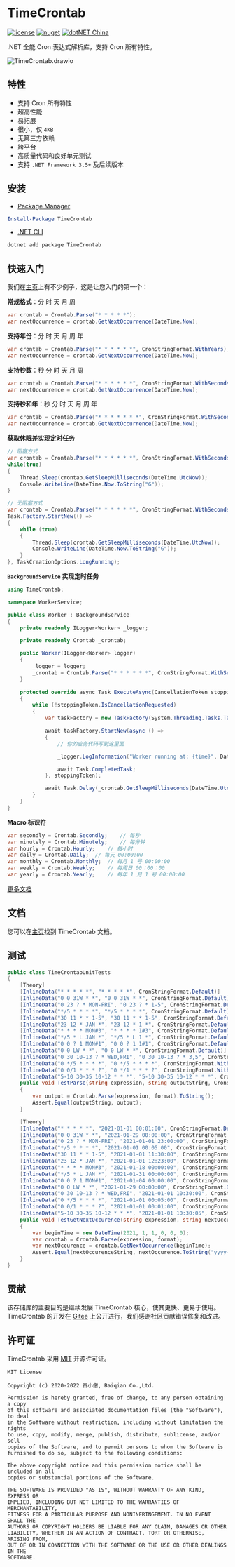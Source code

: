 # TimeCrontab

[![license](https://img.shields.io/badge/license-MIT-orange?cacheSeconds=10800)](https://gitee.com/dotnetchina/TimeCrontab/blob/master/LICENSE) [![nuget](https://img.shields.io/nuget/v/TimeCrontab.svg?cacheSeconds=10800)](https://www.nuget.org/packages/TimeCrontab) [![dotNET China](https://img.shields.io/badge/organization-dotNET%20China-yellow?cacheSeconds=10800)](https://gitee.com/dotnetchina)

.NET 全能 Cron 表达式解析库，支持 Cron 所有特性。

![TimeCrontab.drawio](https://gitee.com/dotnetchina/TimeCrontab/raw/master/drawio/TimeCrontab.drawio.png "TimeCrontab.drawio.png")

## 特性

- 支持 Cron 所有特性
- 超高性能
- 易拓展
- 很小，仅 `4KB`
- 无第三方依赖
- 跨平台
- 高质量代码和良好单元测试
- 支持 `.NET Framework 3.5+` 及后续版本

## 安装

- [Package Manager](https://www.nuget.org/packages/TimeCrontab)

```powershell
Install-Package TimeCrontab
```

- [.NET CLI](https://www.nuget.org/packages/TimeCrontab)

```powershell
dotnet add package TimeCrontab
```

## 快速入门

我们在[主页](./samples)上有不少例子，这是让您入门的第一个：

**常规格式**：分 时 天 月 周

```cs
var crontab = Crontab.Parse("* * * * *");
var nextOccurrence = crontab.GetNextOccurrence(DateTime.Now);
```

**支持年份**：分 时 天 月 周 年

```cs
var crontab = Crontab.Parse("* * * * * *", CronStringFormat.WithYears);
var nextOccurrence = crontab.GetNextOccurrence(DateTime.Now);
```

**支持秒数**：秒 分 时 天 月 周

```cs
var crontab = Crontab.Parse("* * * * * *", CronStringFormat.WithSeconds);
var nextOccurrence = crontab.GetNextOccurrence(DateTime.Now);
```

**支持秒和年**：秒 分 时 天 月 周 年

```cs
var crontab = Crontab.Parse("* * * * * * *", CronStringFormat.WithSecondsAndYears);
var nextOccurrence = crontab.GetNextOccurrence(DateTime.Now);
```

**获取休眠差实现定时任务**

```cs
// 阻塞方式
var crontab = Crontab.Parse("* * * * * *", CronStringFormat.WithSeconds);
while(true)
{
    Thread.Sleep(crontab.GetSleepMilliseconds(DateTime.UtcNow));
    Console.WriteLine(DateTime.Now.ToString("G"));
}

// 无阻塞方式
var crontab = Crontab.Parse("* * * * * *", CronStringFormat.WithSeconds);
Task.Factory.StartNew(() =>
{
    while (true)
    {
        Thread.Sleep(crontab.GetSleepMilliseconds(DateTime.UtcNow));
        Console.WriteLine(DateTime.Now.ToString("G"));
    }
}, TaskCreationOptions.LongRunning);
```

**`BackgroundService` 实现定时任务**

```cs
using TimeCrontab;

namespace WorkerService;

public class Worker : BackgroundService
{
    private readonly ILogger<Worker> _logger;

    private readonly Crontab _crontab;

    public Worker(ILogger<Worker> logger)
    {
        _logger = logger;
        _crontab = Crontab.Parse("* * * * * *", CronStringFormat.WithSeconds);
    }

    protected override async Task ExecuteAsync(CancellationToken stoppingToken)
    {
        while (!stoppingToken.IsCancellationRequested)
        {
            var taskFactory = new TaskFactory(System.Threading.Tasks.TaskScheduler.Current);

            await taskFactory.StartNew(async () =>
            {
                // 你的业务代码写到这里面

                _logger.LogInformation("Worker running at: {time}", DateTimeOffset.Now);

                await Task.CompletedTask;
            }, stoppingToken);

            await Task.Delay(_crontab.GetSleepMilliseconds(DateTime.UtcNow), stoppingToken);
        }
    }
}
```

**Macro 标识符**

```cs
var secondly = Crontab.Secondly;    // 每秒
var minutely = Crontab.Minutely;    // 每分钟
var hourly = Crontab.Hourly;    // 每小时
var daily = Crontab.Daily;  // 每天 00:00:00
var monthly = Crontab.Monthly;  // 每月 1 号 00:00:00
var weekly = Crontab.Weekly;    // 每周日 00：00：00
var yearly = Crontab.Yearly;    // 每年 1 月 1 号 00:00:00
```

[更多文档](./docs)

## 文档

您可以在[主页](./docs)找到 TimeCrontab 文档。

## 测试

```cs
public class TimeCrontabUnitTests
{
    [Theory]
    [InlineData("* * * * *", "* * * * *", CronStringFormat.Default)]
    [InlineData("0 0 31W * *", "0 0 31W * *", CronStringFormat.Default)]
    [InlineData("0 23 ? * MON-FRI", "0 23 ? * 1-5", CronStringFormat.Default)]
    [InlineData("*/5 * * * *", "*/5 * * * *", CronStringFormat.Default)]
    [InlineData("30 11 * * 1-5", "30 11 * * 1-5", CronStringFormat.Default)]
    [InlineData("23 12 * JAN *", "23 12 * 1 *", CronStringFormat.Default)]
    [InlineData("* * * * MON#3", "* * * * 1#3", CronStringFormat.Default)]
    [InlineData("*/5 * L JAN *", "*/5 * L 1 *", CronStringFormat.Default)]
    [InlineData("0 0 ? 1 MON#1", "0 0 ? 1 1#1", CronStringFormat.Default)]
    [InlineData("0 0 LW * *", "0 0 LW * *", CronStringFormat.Default)]
    [InlineData("0 30 10-13 ? * WED,FRI", "0 30 10-13 ? * 3,5", CronStringFormat.WithSeconds)]
    [InlineData("0 */5 * * * *", "0 */5 * * * *", CronStringFormat.WithSeconds)]
    [InlineData("0 0/1 * * * ?", "0 */1 * * * ?", CronStringFormat.WithSeconds)]
    [InlineData("5-10 30-35 10-12 * * *", "5-10 30-35 10-12 * * *", CronStringFormat.WithSeconds)]
    public void TestParse(string expression, string outputString, CronStringFormat format)
    {
        var output = Crontab.Parse(expression, format).ToString();
        Assert.Equal(outputString, output);
    }

    [Theory]
    [InlineData("* * * * *", "2021-01-01 00:01:00", CronStringFormat.Default)]
    [InlineData("0 0 31W * *", "2021-01-29 00:00:00", CronStringFormat.Default)]
    [InlineData("0 23 ? * MON-FRI", "2021-01-01 23:00:00", CronStringFormat.Default)]
    [InlineData("*/5 * * * *", "2021-01-01 00:05:00", CronStringFormat.Default)]
    [InlineData("30 11 * * 1-5", "2021-01-01 11:30:00", CronStringFormat.Default)]
    [InlineData("23 12 * JAN *", "2021-01-01 12:23:00", CronStringFormat.Default)]
    [InlineData("* * * * MON#3", "2021-01-18 00:00:00", CronStringFormat.Default)]
    [InlineData("*/5 * L JAN *", "2021-01-31 00:00:00", CronStringFormat.Default)]
    [InlineData("0 0 ? 1 MON#1", "2021-01-04 00:00:00", CronStringFormat.Default)]
    [InlineData("0 0 LW * *", "2021-01-29 00:00:00", CronStringFormat.Default)]
    [InlineData("0 30 10-13 ? * WED,FRI", "2021-01-01 10:30:00", CronStringFormat.WithSeconds)]
    [InlineData("0 */5 * * * *", "2021-01-01 00:05:00", CronStringFormat.WithSeconds)]
    [InlineData("0 0/1 * * * ?", "2021-01-01 00:01:00", CronStringFormat.WithSeconds)]
    [InlineData("5-10 30-35 10-12 * * *", "2021-01-01 10:30:05", CronStringFormat.WithSeconds)]
    public void TestGetNextOccurence(string expression, string nextOccurenceString, CronStringFormat format)
    {
        var beginTime = new DateTime(2021, 1, 1, 0, 0, 0);
        var crontab = Crontab.Parse(expression, format);
        var nextOccurence = crontab.GetNextOccurrence(beginTime);
        Assert.Equal(nextOccurenceString, nextOccurence.ToString("yyyy-MM-dd HH:mm:ss"));
    }
}
```

## 贡献

该存储库的主要目的是继续发展 TimeCrontab 核心，使其更快、更易于使用。TimeCrontab 的开发在 [Gitee](https://gitee.com/dotnetchina/TimeCrontab) 上公开进行，我们感谢社区贡献错误修复和改进。

## 许可证

TimeCrontab 采用 [MIT](./LICENSE) 开源许可证。

```
MIT License

Copyright (c) 2020-2022 百小僧, Baiqian Co.,Ltd.

Permission is hereby granted, free of charge, to any person obtaining a copy
of this software and associated documentation files (the "Software"), to deal
in the Software without restriction, including without limitation the rights
to use, copy, modify, merge, publish, distribute, sublicense, and/or sell
copies of the Software, and to permit persons to whom the Software is
furnished to do so, subject to the following conditions:

The above copyright notice and this permission notice shall be included in all
copies or substantial portions of the Software.

THE SOFTWARE IS PROVIDED "AS IS", WITHOUT WARRANTY OF ANY KIND, EXPRESS OR
IMPLIED, INCLUDING BUT NOT LIMITED TO THE WARRANTIES OF MERCHANTABILITY,
FITNESS FOR A PARTICULAR PURPOSE AND NONINFRINGEMENT. IN NO EVENT SHALL THE
AUTHORS OR COPYRIGHT HOLDERS BE LIABLE FOR ANY CLAIM, DAMAGES OR OTHER
LIABILITY, WHETHER IN AN ACTION OF CONTRACT, TORT OR OTHERWISE, ARISING FROM,
OUT OF OR IN CONNECTION WITH THE SOFTWARE OR THE USE OR OTHER DEALINGS IN THE
SOFTWARE.
```
